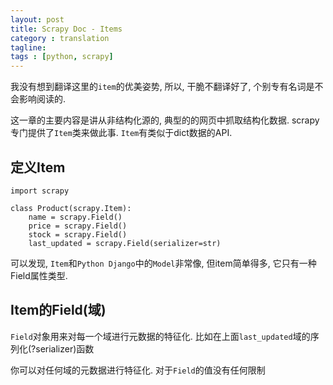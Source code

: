 ```yaml
---
layout: post
title: Scrapy Doc - Items
category : translation
tagline: 
tags : [python, scrapy]
---
```


我没有想到翻译这里的`item`的优美姿势, 所以, 干脆不翻译好了, 个别专有名词是不会影响阅读的.

这一章的主要内容是讲从非结构化源的, 典型的的网页中抓取结构化数据. scrapy专门提供了`Item`类来做此事. `Item`有类似于dict数据的API.

## 定义Item

```
import scrapy

class Product(scrapy.Item):
    name = scrapy.Field()
    price = scrapy.Field()
    stock = scrapy.Field()
    last_updated = scrapy.Field(serializer=str)
```

可以发现, `Item`和`Python Django`中的`Model`非常像, 但item简单得多, 它只有一种Field属性类型.


## Item的Field(域)

`Field`对象用来对每一个域进行元数据的特征化. 比如在上面`last_updated`域的序列化(?serializer)函数

你可以对任何域的元数据进行特征化. 对于`Field`的值没有任何限制